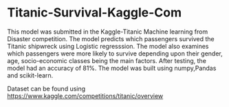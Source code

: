 # Titanic-Survival-Kaggle-Com

This model was submitted in the Kaggle-Titanic Machine learning from Disaster competition. The model predicts which passengers survived the Titanic shipwreck using Logistic regresssion. The model also examines which passengers were more likely to survive depending upon their gender, age, socio-economic classes being the main factors. After testing, the model had an accuracy of 81%. The model was built using numpy,Pandas and scikit-learn. 

Dataset can be found using https://www.kaggle.com/competitions/titanic/overview

